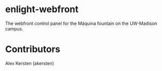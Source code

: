 enlight-webfront
================

The webfront control panel for the Máquina fountain on the UW-Madison campus.


Contributors
===
Alex Kersten (akersten)
